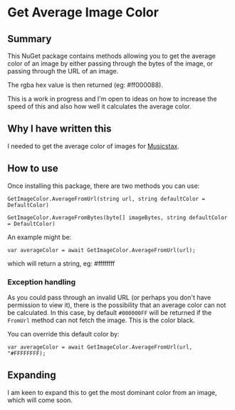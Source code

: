 # Get Average Image Color

## Summary
This NuGet package contains methods allowing you to get the average color of an image by either passing through the bytes of the image, or passing through the URL of an image.

The rgba hex value is then returned (eg: #ff000088).

This is a work in progress and I'm open to ideas on how to increase the speed of this and also how well it calculates the average color.

## Why I have written this
I needed to get the average color of images for [Musicstax](https://musicstax.com).

## How to use

Once installing this package, there are two methods you can use:

`GetImageColor.AverageFromUrl(string url, string defaultColor = DefaultColor)`

`GetImageColor.AverageFromBytes(byte[] imageBytes, string defaultColor = DefaultColor)`

An example might be:

`var averageColor = await GetImageColor.AverageFromUrl(url);`

which will return a string, eg: #ffffffff

### Exception handling

As you could pass through an invalid URL (or perhaps you don't have permission to view it), there is the possibility that an average color can not be calculated. In this case, by default `#000000FF` will be returned if the `FromUrl` method can not fetch the image. This is the color black.

You can override this default color by:

`var averageColor = await GetImageColor.AverageFromUrl(url, "#FFFFFFFF);`

## Expanding

I am keen to expand this to get the most dominant color from an image, which will come soon.